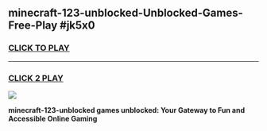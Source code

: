 
## minecraft-123-unblocked-Unblocked-Games-Free-Play #jk5x0
<h3>
<a href="https://us.freeplayer.one?title=minecraft-123-unblocked&ref=9M">CLICK TO PLAY</a></h3>
<hr>

<h3>
<a href="https://us.freeplayer.one?title=minecraft-123-unblocked&ref=9M">CLICK 2 PLAY</a>
  
</h3>

<a href="https://us.freeplayer.one?title=minecraft-123-unblocked&ref=9M"><img src="https://clearcache.store/games.png"></a>


**minecraft-123-unblocked games unblocked: Your Gateway to Fun and Accessible Online Gaming**
